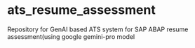 # ats_resume_assessment
Repository for GenAI based ATS system for SAP ABAP resume assessment(using google gemini-pro model
